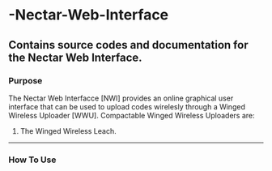 # -Nectar-Web-Interface
Contains source codes and documentation for the Nectar Web Interface.
----------------------


### Purpose
The Nectar Web Interfacce [NWI] provides an online graphical user interface that can be used to upload codes wirelesly through a Winged Wireless Uploader [WWU].
Compactable Winged Wireless Uploaders are: 
1. The Winged Wireless Leach.
----------------------


### How To Use

